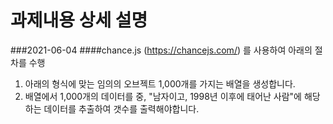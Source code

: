 # 과제내용 상세 설명
###2021-06-04
####chance.js (https://chancejs.com/) 를 사용하여 아래의 절차를 수행
1. 아래의 형식에 맞는 임의의 오브젝트 1,000개를 가지는 배열을 생성합니다.
2. 배열에서 1,000개의 데이터를 중, "남자이고, 1998년 이후에 태어난 사람"에 해당하는 데이터를 추출하여 갯수를 출력해야합니다.
